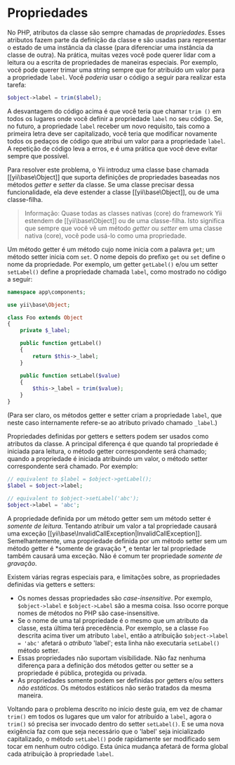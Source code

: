 Propriedades
===========

No PHP, atributos da classe são sempre chamadas de *propriedades*. Esses atributos fazem parte da definição da classe e são usadas para representar o estado de uma instância da classe (para diferenciar uma instância da classe de outra). Na prática, muitas vezes você pode querer lidar com a leitura ou a escrita de propriedades de maneiras especiais. Por exemplo, você pode querer trimar uma string sempre que for atribuído um valor para a propriedade `label`. Você *poderia* usar o código a seguir para realizar esta tarefa:

```php
$object->label = trim($label);
```

A desvantagem do código acima é que você teria que chamar `trim ()` em todos os lugares onde você definir a propriedade `label` no seu código. Se, no futuro, a propriedade `label` receber um novo requisito, tais como a primeira letra deve ser capitalizado, você teria que modificar novamente todos os pedaços de código que atribui um valor para a propriedade `label`. A repetição de código leva a erros, e é uma prática que você deve evitar sempre que possível.

Para resolver este problema, o Yii introduz uma classe base chamada [[yii\base\Object]] que suporta definições de propriedades baseadas nos métodos *getter* e *setter* da classe. Se uma classe precisar dessa funcionalidade, ela deve estender a classe [[yii\base\Object]], ou de uma classe-filha.

> Informação: Quase todas as classes nativas (core) do framework Yii estendem de [[yii\base\Object]] ou de uma classe-filha. Isto significa que sempre que você vê um método *getter* ou *setter* em uma classe nativa (core), você pode usá-lo como uma propriedade.

Um método getter é um método cujo nome inicia com a palavra `get`; um método setter inicia com `set`.
O nome depois do prefixo `get` ou `set` define o nome da propriedade. Por exemplo, um getter `getLabel()` e/ou um setter `setLabel()` define a propriedade chamada `label`, como mostrado no código a seguir:

```php
namespace app\components;

use yii\base\Object;

class Foo extends Object
{
    private $_label;

    public function getLabel()
    {
        return $this->_label;
    }

    public function setLabel($value)
    {
        $this->_label = trim($value);
    }
}
```

(Para ser claro, os métodos getter e setter criam a propriedade `label`, que neste caso internamente refere-se ao atributo privado chamado `_label`.)

Propriedades definidas por getters e setters podem ser usados como atributos da classe. A principal diferença é que quando tal propriedade é iniciada para leitura, o método getter correspondente será chamado; quando a propriedade é iniciada atribuindo um valor, o método setter correspondente será chamado. Por exemplo:

```php
// equivalent to $label = $object->getLabel();
$label = $object->label;

// equivalent to $object->setLabel('abc');
$object->label = 'abc';
```

A propriedade definida por um método getter sem um método setter é *somente de leitura*. Tentando atribuir um valor a tal propriedade causará uma exceção [[yii\base\InvalidCallException|InvalidCallException]]. Semelhantemente, uma propriedade definida por um método setter sem um método getter é *somente de gravação *, e tentar ler tal propriedade também causará uma exceção. Não é comum ter propriedade *somente de gravação*.

Existem várias regras especiais para, e limitações sobre, as propriedades definidas via getters e setters:

* Os nomes dessas propriedades são *case-insensitive*. Por exemplo, `$object->label` e `$object->Label` são a mesma coisa.  Isso ocorre porque nomes de métodos no PHP são case-insensitive.
* Se o nome de uma tal propriedade é o mesmo que um atributo da classe, esta última terá precedência. Por exemplo, se a classe `Foo` descrita acima tiver um atributo `label`, então a atribuição `$object->label = 'abc'` afetará o *atributo* 'label'; esta linha não executaria   `setLabel()` método setter.
* Essas propriedades não suportam visibilidade. Não faz nenhuma diferença para a definição dos métodos getter ou setter se a propriedade é pública, protegida ou privada.
* As propriedades somente podem ser definidas por getters e/ou setters *não estáticos*. Os métodos estáticos não serão tratados da mesma maneira.

Voltando para o problema descrito no início deste guia, em vez de chamar `trim()` em todos os lugares que um valor for atribuído a `label`, agora o `trim()` só precisa ser invocado dentro do  setter `setLabel()`. E se uma nova exigência faz com que seja necessário que o 'label' seja inicializado capitalizado, o método `setLabel()` pode rapidamente ser modificado sem tocar em nenhum outro código. Esta única mudança afetará de forma global cada atribuição à propriedade `label`.
